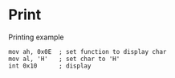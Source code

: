 # Print

Printing example
```armasm
mov ah, 0x0E  ; set function to display char
mov al, 'H'   ; set char to 'H'
int 0x10      ; display
```